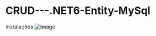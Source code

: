 # CRUD---.NET6-Entity-MySql

Instalações
![image](https://user-images.githubusercontent.com/111433543/213604626-b3083685-6002-4607-9e99-6f8a70597119.png)
